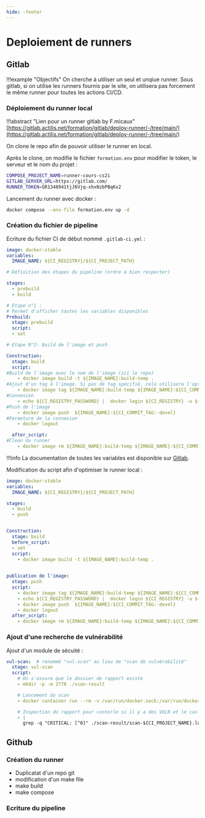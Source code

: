 ```yaml
---
hide: -footer
---
```


# Deploiement de runners

## Gitlab

!!!example "Objectifs"
    On cherche à utiliser un seul et unqiue runner. Sous gitlab, si on utilise les runners fournis par le site, on utilisera pas forcement le même runner pour toutes les actions CI/CD.

### Déploiement du runner local

!!!abstract "Lien pour un runner gitlab by F.micaux"
    [https://gitlab.actilis.net/formation/gitlab/deploy-runner/-/tree/main/](https://gitlab.actilis.net/formation/gitlab/deploy-runner/-/tree/main/)

On clone le repo afin de pouvoir utiliser le runner en local.

Après le clone, on modifie le fichier `formation.env` pour modifier le token, le serveur et le nom du projet :

```bash
COMPOSE_PROJECT_NAME=runner-cours-cs2i
GITLAB_SERVER_URL=https://gitlab.com/
RUNNER_TOKEN=GR1348941tjJ6Vjq-xhxNzbPBqKx2
```

Lancement du runner avec docker :

```bash
docker compose --env-file formation.env up -d
```

### Création du fichier de pipeline

Ecriture du fichier CI de début nommé `.gitlab-ci.yml` :

```yml
image: docker:stable
variables:
  IMAGE_NAME: ${CI_REGISTRY}/${CI_PROJECT_PATH}

# Définition des étapes du pipeline (ordre à bien respecter)

stages:  
  - prebuild 
  - build

# Etape n°1 :
# Permet d'afficher toutes les variables disponibles
Prebuild:
  stage: prebuild 
  script:
  - set 

# Etape N°2: Build de l'image et push

Construction:      
  stage: build
  script:
#Build de l'image avec le nom de l'image (ici le repo)
    - docker image build -t ${IMAGE_NAME}:build-temp .
#Ajout d'un tag à l'image. Si pas de tag spécifié, cela utilisera l'option -devel
    - docker image tag ${IMAGE_NAME}:build-temp ${IMAGE_NAME}:${CI_COMMIT_TAG:-devel}
#Connexion 
    - echo ${CI_REGISTRY_PASSWORD} |  docker login ${CI_REGISTRY} -u ${CI_REGISTRY_USER} --password-stdin
#Push de l'image
    - docker image push  ${IMAGE_NAME}:${CI_COMMIT_TAG:-devel}
#Fermeture de la connexion 
    - docker logout

  after_script:
#Clean du runner
    - docker image rm ${IMAGE_NAME}:build-temp ${IMAGE_NAME}:${CI_COMMIT_TAG:-devel}

```

!!!info
    La documentation de toutes les variables est disponible sur [Gitlab](https://docs.gitlab.com/ee/ci/variables/predefined_variables.html).


Modification du script afin d'optimiser le runner local :

```yml
image: docker:stable
variables:
  IMAGE_NAME: ${CI_REGISTRY}/${CI_PROJECT_PATH}

stages:     
  - build
  - push


Construction:      
  stage: build
  before_script:
  - set 
  script:
    - docker image build -t ${IMAGE_NAME}:build-temp .
    

publication de l'image:
  stage: push
  script:
    - docker image tag ${IMAGE_NAME}:build-temp ${IMAGE_NAME}:${CI_COMMIT_TAG:-devel}
    - echo ${CI_REGISTRY_PASSWORD} |  docker login ${CI_REGISTRY} -u ${CI_REGISTRY_USER} --password-stdin
    - docker image push  ${IMAGE_NAME}:${CI_COMMIT_TAG:-devel}
    - docker logout
  after_script:
    - docker image rm ${IMAGE_NAME}:build-temp ${IMAGE_NAME}:${CI_COMMIT_TAG:-devel}
```

### Ajout d'une recherche de vulnérabilité

Ajout d'un module de sécuité :

```yml
vul-scan:  # renommé "vul-scan" au lieu de "scan de vulnérabilité"
  stage: vul-scan
  script:
    # On s'assure que le dossier de rapport existe
    - mkdir -p -m 2770 ./scan-result

    # Lancement du scan
    - docker container run --rm -v /var/run/docker.sock:/var/run/docker.sock -v trivy-cache:/root/.cache/ aquasec/trivy --cache-dir /root/.cache/  image --scanners vuln --no-progress ${IMAGE_NAME}:build-temp | tee ./scan-result/scan-${CI_PROJECT_NAME}.log

    # Inspection du rapport pour contorle si il y a des VULN et le cas échéant si on doit ou pas s'arrêter
    - |
      grep -q "CRITICAL: [^0]" ./scan-result/scan-${CI_PROJECT_NAME}.log && if [ ${STOP_IF_VULNERABILITY_FOUND:-0} != 0 ] ; then  echo "Vulnérabilité CRITICAL détectée, arrêt du pipeline" && exit 1  ; fi ; true

```


## Github

### Création du runner

- Duplicatat d'un repo git
- modification d'un make file
- make build 
- make compose

### Ecriture du pipeline 

